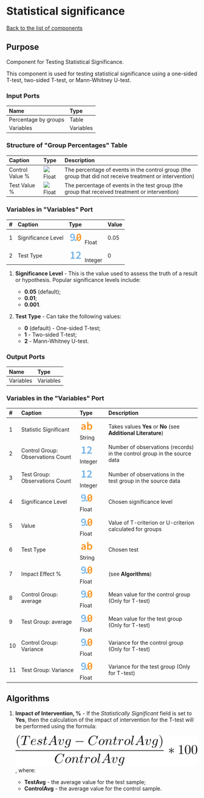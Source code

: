 # Statistical significance

[Back to the list of components](../README.md)

## Purpose

Component for Testing Statistical Significance.

This component is used for testing statistical significance using a one-sided T-test, two-sided T-test, or Mann-Whitney U-test.

### Input Ports

| Name                 | Type       |
|:---------------------|:---------- |
| Percentage by groups   | Table      |
| Variables            | Variables  |

### Structure of "Group Percentages" Table

| Caption                 | Type                                | Description                                                                                          |
|:----------------------|:------------------------------------|:-----------------------------------------------------------------------------------------------------|
| Control Value %       | ![](./img/Floatnumber.svg) Float      | The percentage of events in the control group (the group that did not receive treatment or intervention) |
| Test Value %          | ![](./img/Floatnumber.svg) Float      | The percentage of events in the test group (the group that received treatment or intervention)         |

### Variables in "Variables" Port

| # | Caption                | Type                                | Value   |
|:--|:---------------------|:------------------------------------|:------- |
| 1 | Significance Level   | ![](./img/realnumber.svg) Float      | 0.05    |
| 2 | Test Type            | ![](./img/integer.svg) Integer      | 0       |

1. **Significance Level** - This is the value used to assess the truth of a result or hypothesis. Popular significance levels include:

   * **0.05** (default);
   * **0.01**;
   * **0.001**.

2. **Test Type** - Can take the following values:

   * **0** (default) - One-sided T-test;
   * **1** - Two-sided T-test;
   * **2** - Mann-Whitney U-test.

### Output Ports

| Name                 | Type       |
|:---------------------|:---------- |
| Variables            | Variables  |

### Variables in the "Variables" Port

| #  | Caption                                 | Type                                     | Description                                                |
|:---|:--------------------------------------|:---------------------------------------- |:----------------------------------------------------------|
| 1  | Statistic Significant             | ![](./img/string.svg) String             | Takes values **Yes** or **No** (see **Additional Literature**)                       |
| 2  | Control Group: Observations Count     | ![](./img/integer.svg) Integer           | Number of observations (records) in the control group in the source data             |
| 3  | Test Group: Observations Count        | ![](./img/integer.svg) Integer           | Number of observations in the test group in the source data                            |
| 4  | Significance Level                    | ![](./img/realnumber.svg) Float            | Chosen significance level                                  |
| 5  | Value                       | ![](./img/realnumber.svg) Float            | Value of T-criterion or U-criterion calculated for groups  |
| 6  | Test Type                             | ![](./img/string.svg) String             | Chosen test                                               |
| 7  | Impact Effect %           | ![](./img/realnumber.svg) Float            | (see **Algorithms**)                                       |
| 8  | Control Group: average                   | ![](./img/realnumber.svg) Float            | Mean value for the control group (Only for T-test)        |
| 9  | Test Group: average                      | ![](./img/realnumber.svg) Float            | Mean value for the test group (Only for T-test)           |
| 10 | Control Group: Variance               | ![](./img/realnumber.svg) Float            | Variance for the control group (Only for T-test)          |
| 11 | Test Group: Variance                  | ![](./img/realnumber.svg) Float            | Variance for the test group (Only for T-test)             |

## Algorithms

1. **Impact of Intervention, %** - If the *Statistically Significant* field is set to **Yes**, then the calculation of the impact of intervention for the T-test will be performed using the formula:

    ![](./img/impact.svg), where:

    * **TestAvg** - the average value for the test sample;
    * **ControlAvg** - the average value for the control sample.

